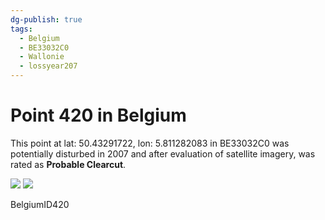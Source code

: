```yaml
---
dg-publish: true
tags:
  - Belgium
  - BE33032C0
  - Wallonie
  - lossyear207
---
```


# Point 420 in Belgium

This point at lat: 50.43291722, lon: 5.811282083 in BE33032C0 was potentially disturbed in 2007 and after evaluation of satellite imagery, was rated as **Probable Clearcut**.

<div class='juxtapose' data-showcredits='false'>
<img src='https://baserow-backend-production20240528124524339000000001.s3.amazonaws.com/user_files/BhrPdGJDh6QRM3XoG5mW8SQL8ndRQrRW_6d9c7dcaa9de7308e95b18e44de2f18e7e6524925722eca17a086b92a8216e70.png' data-label='September 2003' />
<img src='https://baserow-backend-production20240528124524339000000001.s3.amazonaws.com/user_files/Z8dUkQmgxcDv0ERDvrrfq0KEz3r4q40t_ccfa0da6bd9be08b337c50a4a2d572f18c079383a47c0b85a6071003eceab508.png' data-label='April 2015' />
</div>

BelgiumID420
